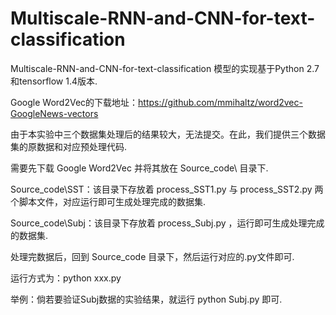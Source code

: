 # Multiscale-RNN-and-CNN-for-text-classification
Multiscale-RNN-and-CNN-for-text-classification
模型的实现基于Python 2.7和tensorflow 1.4版本.

Google Word2Vec的下载地址：https://github.com/mmihaltz/word2vec-GoogleNews-vectors

由于本实验中三个数据集处理后的结果较大，无法提交。在此，我们提供三个数据集的原数据和对应预处理代码.

需要先下载 Google Word2Vec 并将其放在 Source_code\ 目录下.

Source_code\SST：该目录下存放着 process_SST1.py 与 process_SST2.py 两个脚本文件，对应运行即可生成处理完成的数据集.

Source_code\Subj：该目录下存放着 process_Subj.py ，运行即可生成处理完成的数据集.

处理完数据后，回到 Source_code 目录下，然后运行对应的.py文件即可.

运行方式为：python xxx.py

举例：倘若要验证Subj数据的实验结果，就运行 python Subj.py 即可.
